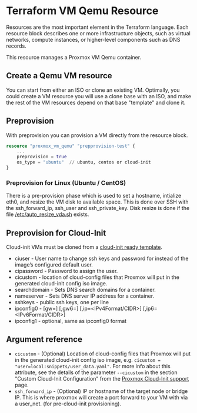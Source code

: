 # Terraform VM Qemu Resource

Resources are the most important element in the Terraform language. Each resource block describes one or more 
infrastructure objects, such as virtual networks, compute instances, or higher-level components such as DNS records.

This resource manages a Proxmox VM Qemu container.

## Create a Qemu VM resource

You can start from either an ISO or clone an existing VM. Optimally, you could create a VM resource you will use a clone 
base with an ISO, and make the rest of the VM resources depend on that base "template" and clone it.

## Preprovision

With preprovision you can provision a VM directly from the resource block.

```tf
resource "proxmox_vm_qemu" "prepprovision-test" {
    ...
    preprovision = true
    os_type = "ubuntu"  // ubuntu, centos or cloud-init
}
```

### Preprovision for Linux (Ubuntu / CentOS)

There is a pre-provision phase which is used to set a hostname, intialize eth0, and resize the VM disk to available 
space. This is done over SSH with the ssh_forward_ip, ssh_user and ssh_private_key. Disk resize is done if the file 
[/etc/auto_resize_vda.sh](https://github.com/Telmate/terraform-ubuntu-proxmox-iso/blob/master/auto_resize_vda.sh) exists.


## Preprovision for Cloud-Init

Cloud-init VMs must be cloned from a [cloud-init ready template](https://pve.proxmox.com/wiki/Cloud-Init_Support).

* ciuser - User name to change ssh keys and password for instead of the image’s configured default user.
* cipassword - Password to assign the user.
* cicustom - location of cloud-config files that Proxmox will put in the generated cloud-init config iso image.
* searchdomain - Sets DNS search domains for a container.
* nameserver - Sets DNS server IP address for a container.
* sshkeys - public ssh keys, one per line
* ipconfig0 - [gw=<GatewayIPv4>] [,gw6=<GatewayIPv6>] [,ip=<IPv4Format/CIDR>] [,ip6=<IPv6Format/CIDR>]
* ipconfig1 - optional, same as ipconfig0 format


## Argument reference

* `cicustom` - (Optional) Location of cloud-config files that Proxmox will put in the generated cloud-init config iso 
  image, e.g. `cicustom = "user=local:snippets/user_data.yaml"`. For more info about this attribute, see the details of 
  the parameter `--cicustom` in the section "Custom Cloud-Init Configuration" from the [Proxmox Cloud-Init support](https://pve.proxmox.com/wiki/Cloud-Init_Support) page.
* `ssh_forward_ip` - (Optional) IP or hostname of the target node or bridge IP. This is where proxmox will create a port
  forward to your VM with via a user_net. (for pre-cloud-init provisioning).
